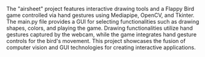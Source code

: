The "airsheet" project features interactive drawing tools and a Flappy Bird game controlled via hand gestures using Mediapipe, OpenCV, and Tkinter. The main.py file provides a GUI for selecting functionalities such as drawing shapes, colors, and playing the game. Drawing functionalities utilize hand gestures captured by the webcam, while the game integrates hand gesture controls for the bird's movement. This project showcases the fusion of computer vision and GUI technologies for creating interactive applications.
